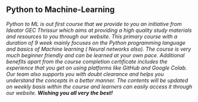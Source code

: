 ## Python to Machine-Learning
_Python to ML is out first course that we provide to you an initiative from Ideator GEC Thrissur which aims at providing a high quality study materials and 
resources to you through our website. This primary course with a duration of 9 week mainly focuses on the Python programming language and basics of Machine learning
( Neural networks also). The course is very much beginner friendly and can be learned at your own pace. Additional benefits apart from the course completion 
certificate includes the experience that you get on using platforms like GitHub and Google Colab. Our team also supports you with doubt clearance and helps you 
understand the concepts in a better manner. The contents will be updated on weekly basis within the course and learners can easily access it through our website.
**Wishing you all very the best!**_
